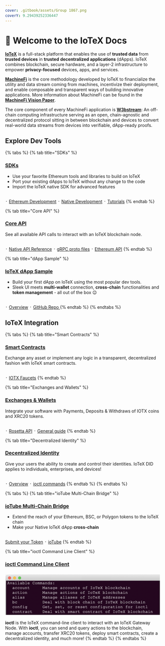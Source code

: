 ```yaml
---
cover: .gitbook/assets/Group 1867.png
coverY: 9.29439252336447
---
```


# 👋 Welcome to the IoTeX Docs

[**IoTeX**](https://iotex.io/) is a full-stack platform that enables the use of **trusted data** from **trusted devices** in **trusted** **decentralized applications** (dApps). IoTeX combines blockchain, secure hardware, and a layer-2 infrastructure to empower **privacy-focused** devices, apps, and services.&#x20;

[**MachineFi**](broken-reference) is the core methodology developed by IoTeX to financialize the utility and data stream coming from machines, incentivize their deployment, and enable composable and transparent ways of building innovative applications. More information about MachineFi can be found in the [**MachineFi Vision Paper**](https://cdn.iotex.io/machinefi/IoTeX%202.0.pdf).&#x20;

The core component of every MachineFi application is [**W3bstream**](http://localhost:5000/o/-MQ9LhchTp7\_QJr-AYG0/s/JtkzqArNKZyB89yOzCXX/): An off-chain computing infrastructure serving as an open, chain-agnostic and decentralized protocol sitting in between blockchain and devices to convert real-world data streams from devices into verifiable, dApp-ready proofs.

## Explore Dev Tools

{% tabs %}
{% tab title="SDKs" %}
### [SDKs](native-development/)

* Use your favorite Ethereum tools and libraries to build on IoTeX
* Port your existing dApps to IoTeX without any change to the code
* Import the IoTeX native SDK for advanced features

\
᛫ [Ethereum Development](web3-development/) ᛫ [Native Development](native-development/) ᛫ [Tutorials](smart-contracts/)
{% endtab %}

{% tab title="Core API" %}
### [Core API](reference/node-core-api-grpc.md)

See all available API calls to interact with an IoTeX blockchain node.

\
᛫ [Native API Reference](reference/node-core-api-grpc.md) ᛫ [gRPC proto files](https://github.com/iotexproject/iotex-proto) ᛫ [Ethereum API](dapp-development/web3-development/rpc-endpoints.md)
{% endtab %}

{% tab title="dApp Sample" %}
### [IoTeX dApp Sample](get-started/iotex-dapp-starter.md)

* Build your first dApp on IoTeX using the most popular dev tools.&#x20;
* Sleek UI meets **multi-wallet** connection, **cross-chain** functionalities and **token management** - all out of the box 😉&#x20;

\
᛫ [Overview](get-started/iotex-dapp-starter.md) ᛫ [GitHub Repo ](https://github.com/iotexproject/iotex-dapp-sample-v2)
{% endtab %}
{% endtabs %}

## IoTeX Integration

{% tabs %}
{% tab title="Smart Contracts" %}
### [Smart Contracts](smart-contracts/)

Exchange any asset or implement any logic in a transparent, decentralized fashion with IoTeX smart contracts.&#x20;

\
᛫ [IOTX Faucets](get-started/iotx-faucets/)&#x20;
{% endtab %}

{% tab title="Exchanges and Wallets" %}
### [Exchanges & Wallets](broken-reference)

Integrate your software with Payments, Deposits & Withdraws of IOTX coins and XRC20 tokens.

\
᛫ [Rosetta API](full-node/run-a-gateway-rosetta-api/rosetta-api.md) ᛫ [General guide](full-node/run-a-gateway-rosetta-api/)
{% endtab %}

{% tab title="Decentralized Identity" %}
### [Decentralized Identity](dev-toolkit/decentralized-identity/)

Give your users the ability to create and control their identities. IoTeX DID applies to individuals, enterprises, and devices!

\
᛫ [Overview](https://onboard.iotex.io/platform/did) ᛫ [ioctl commands](get-started/iotex-wallets/command-line-client/)
{% endtab %}
{% endtabs %}

{% tabs %}
{% tab title="ioTube Multi-Chain Bridge" %}
### [ioTube Multi-Chain Bridge](https://tube.iotex.io)

* Extend the reach of your Ethereum, BSC, or Polygon tokens to the IoTeX chain&#x20;
* Make your Native IoTeX dApp **cross-chain**&#x20;

\
[Submit your Token](https://github.com/iotexproject/ioTube/issues/new?assignees=guo\&labels=Token-Pending-Review\&template=iotube-new-token-submission.md\&title=) ᛫ [ioTube](https://tube.iotex.io/)&#x20;
{% endtab %}

{% tab title="ioctl Command Line Client" %}
### [ioctl Command Line Client](reference/ioctl-cli-reference/)

###

![](<.gitbook/assets/image (22).png>)



**ioctl** is the IoTeX command-line client to interact with an IoTeX Gateway Node. With **ioctl**, you can send and query actions to the blockchain, manage accounts, transfer XRC20 tokens, deploy smart contracts, create a decentralized identity, and much more!
{% endtab %}
{% endtabs %}
